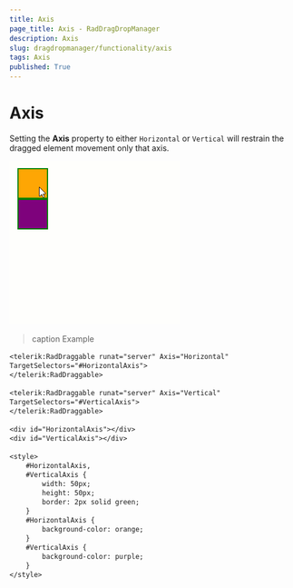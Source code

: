 ```yaml
---
title: Axis
page_title: Axis - RadDragDropManager
description: Axis
slug: dragdropmanager/functionality/axis
tags: Axis
published: True
---
```


# Axis

Setting the **Axis** property to either `Horizontal` or `Vertical` will restrain the dragged element movement only that axis.

![](images/dragdropmanager-functionality-axis.gif)

>caption Example

````ASP.NET
<telerik:RadDraggable runat="server" Axis="Horizontal" TargetSelectors="#HorizontalAxis">
</telerik:RadDraggable>

<telerik:RadDraggable runat="server" Axis="Vertical" TargetSelectors="#VerticalAxis">
</telerik:RadDraggable>

<div id="HorizontalAxis"></div>
<div id="VerticalAxis"></div>

<style>
    #HorizontalAxis,
    #VerticalAxis {
        width: 50px;
        height: 50px;
        border: 2px solid green;
    }
    #HorizontalAxis {
        background-color: orange;
    }
    #VerticalAxis {
        background-color: purple;
    }
</style>
````

 